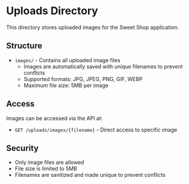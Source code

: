 # Uploads Directory

This directory stores uploaded images for the Sweet Shop application.

## Structure

- `images/` - Contains all uploaded image files
  - Images are automatically saved with unique filenames to prevent conflicts
  - Supported formats: JPG, JPEG, PNG, GIF, WEBP
  - Maximum file size: 5MB per image

## Access

Images can be accessed via the API at:
- `GET /uploads/images/{filename}` - Direct access to specific image

## Security

- Only image files are allowed
- File size is limited to 5MB
- Filenames are sanitized and made unique to prevent conflicts
